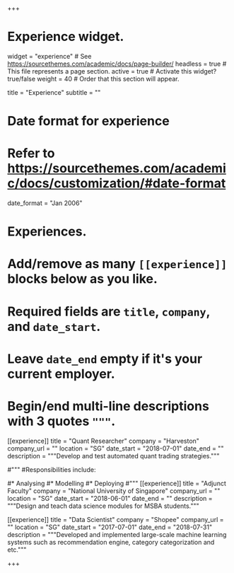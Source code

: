+++
# Experience widget.
widget = "experience"  # See https://sourcethemes.com/academic/docs/page-builder/
headless = true  # This file represents a page section.
active = true  # Activate this widget? true/false
weight = 40  # Order that this section will appear.

title = "Experience"
subtitle = ""

# Date format for experience
#   Refer to https://sourcethemes.com/academic/docs/customization/#date-format
date_format = "Jan 2006"

# Experiences.
#   Add/remove as many `[[experience]]` blocks below as you like.
#   Required fields are `title`, `company`, and `date_start`.
#   Leave `date_end` empty if it's your current employer.
#   Begin/end multi-line descriptions with 3 quotes `"""`.
[[experience]]
  title = "Quant Researcher"
  company = "Harveston"
  company_url = ""
  location = "SG"
  date_start = "2018-07-01"
  date_end = ""
  description = """Develop and test automated quant trading strategies."""

  #"""
  #Responsibilities include:
  
  #* Analysing
  #* Modelling
  #* Deploying
  #"""
[[experience]]
  title = "Adjunct Faculty"
  company = "National University of Singapore"
  company_url = ""
  location = "SG"
  date_start = "2018-06-01"
  date_end = ""
  description = """Design and teach data science modules for MSBA students."""

[[experience]]
  title = "Data Scientist"
  company = "Shopee"
  company_url = ""
  location = "SG"
  date_start = "2017-07-01"
  date_end = "2018-07-31"
  description = """Developed and implemented large-scale machine learning systems such as recommendation engine, category categorization and etc."""

+++
